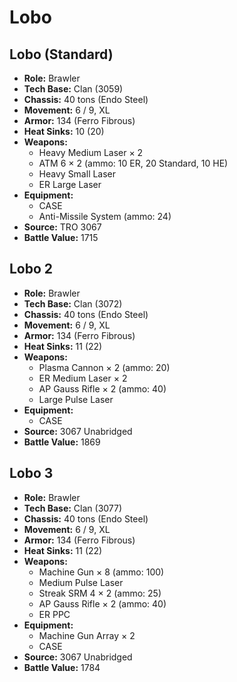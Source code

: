 # Lobo
## Lobo (Standard)
- **Role:** Brawler
- **Tech Base:** Clan (3059)
- **Chassis:** 40 tons (Endo Steel)
- **Movement:** 6 / 9, XL
- **Armor:** 134 (Ferro Fibrous)
- **Heat Sinks:** 10 (20)
- **Weapons:**
  - Heavy Medium Laser × 2
  - ATM 6 × 2 (ammo: 10 ER, 20 Standard, 10 HE)
  - Heavy Small Laser
  - ER Large Laser
- **Equipment:**
  - CASE
  - Anti-Missile System (ammo: 24)
- **Source:** TRO 3067
- **Battle Value:** 1715

## Lobo 2
- **Role:** Brawler
- **Tech Base:** Clan (3072)
- **Chassis:** 40 tons (Endo Steel)
- **Movement:** 6 / 9, XL
- **Armor:** 134 (Ferro Fibrous)
- **Heat Sinks:** 11 (22)
- **Weapons:**
  - Plasma Cannon × 2 (ammo: 20)
  - ER Medium Laser × 2
  - AP Gauss Rifle × 2 (ammo: 40)
  - Large Pulse Laser
- **Equipment:**
  - CASE
- **Source:** 3067 Unabridged
- **Battle Value:** 1869

## Lobo 3
- **Role:** Brawler
- **Tech Base:** Clan (3077)
- **Chassis:** 40 tons (Endo Steel)
- **Movement:** 6 / 9, XL
- **Armor:** 134 (Ferro Fibrous)
- **Heat Sinks:** 11 (22)
- **Weapons:**
  - Machine Gun × 8 (ammo: 100)
  - Medium Pulse Laser
  - Streak SRM 4 × 2 (ammo: 25)
  - AP Gauss Rifle × 2 (ammo: 40)
  - ER PPC
- **Equipment:**
  - Machine Gun Array × 2
  - CASE
- **Source:** 3067 Unabridged
- **Battle Value:** 1784

